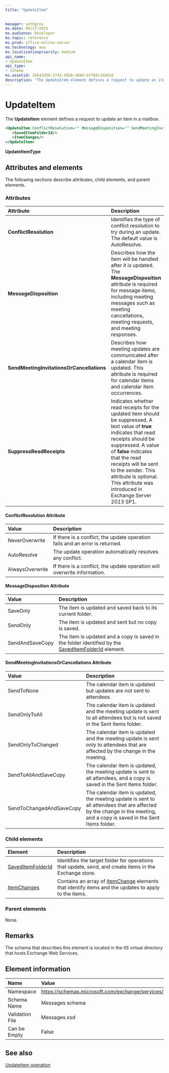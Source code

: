 ```yaml
---
title: "UpdateItem"
 
 
manager: sethgros
ms.date: 09/17/2015
ms.audience: Developer
ms.topic: reference
ms.prod: office-online-server
ms.technology: ews
ms.localizationpriority: medium
api_name:
- UpdateItem
api_type:
- schema
ms.assetid: 34643d58-2743-45b0-a08d-bff6dc1da61d
description: "The UpdateItem element defines a request to update an item in a mailbox."
---
```


# UpdateItem

The **UpdateItem** element defines a request to update an item in a mailbox. 
  
```XML
<UpdateItem ConflictResolution="" MessageDisposition="" SendMeetingInvitationsOrCancellations="" SuppressReadReceipts="">
   <SavedItemFolderId/>
   <ItemChanges/>
</UpdateItem>
```

 **UpdateItemType**
## Attributes and elements

The following sections describe attributes, child elements, and parent elements.
  
### Attributes

|**Attribute**|**Description**|
|:-----|:-----|
|**ConflictResolution** <br/> |Identifies the type of conflict resolution to try during an update. The default value is AutoResolve.  <br/> |
|**MessageDisposition** <br/> |Describes how the item will be handled after it is updated. The **MessageDisposition** attribute is required for message items, including meeting messages such as meeting cancellations, meeting requests, and meeting responses.  <br/> |
|**SendMeetingInvitationsOrCancellations** <br/> |Describes how meeting updates are communicated after a calendar item is updated. This attribute is required for calendar items and calendar item occurrences.  <br/> |
|**SuppressReadReceipts** <br/> |Indicates whether read receipts for the updated item should be suppressed. A text value of **true** indicates that read receipts should be suppressed. A value of **false** indicates that the read receipts will be sent to the sender. This attribute is optional.  <br/> This attribute was introduced in Exchange Server 2013 SP1.  <br/> |
   
#### ConflictResolution Attribute

|**Value**|**Description**|
|:-----|:-----|
|NeverOverwrite  <br/> |If there is a conflict, the update operation fails and an error is returned.  <br/> |
|AutoResolve  <br/> |The update operation automatically resolves any conflict.  <br/> |
|AlwaysOverwrite  <br/> |If there is a conflict, the update operation will overwrite information.  <br/> |
   
#### MessageDisposition Attribute

|**Value**|**Description**|
|:-----|:-----|
|SaveOnly  <br/> |The item is updated and saved back to its current folder.  <br/> |
|SendOnly  <br/> |The item is updated and sent but no copy is saved.  <br/> |
|SendAndSaveCopy  <br/> |The item is updated and a copy is saved in the folder identified by the [SavedItemFolderId](saveditemfolderid.md) element.  <br/> |
   
#### SendMeetingInvitationsOrCancellations Attribute

|**Value**|**Description**|
|:-----|:-----|
|SendToNone  <br/> |The calendar item is updated but updates are not sent to attendees.  <br/> |
|SendOnlyToAll  <br/> |The calendar item is updated and the meeting update is sent to all attendees but is not saved in the Sent Items folder.  <br/> |
|SendOnlyToChanged  <br/> |The calendar item is updated and the meeting update is sent only to attendees that are affected by the change in the meeting.  <br/> |
|SendToAllAndSaveCopy  <br/> |The calendar item is updated, the meeting update is sent to all attendees, and a copy is saved in the Sent Items folder.  <br/> |
|SendToChangedAndSaveCopy  <br/> |The calendar item is updated, the meeting update is sent to all attendees that are affected by the change in the meeting, and a copy is saved in the Sent Items folder.  <br/> |
   
### Child elements

|**Element**|**Description**|
|:-----|:-----|
|[SavedItemFolderId](saveditemfolderid.md) <br/> |Identifies the target folder for operations that update, send, and create items in the Exchange store.  <br/> |
|[ItemChanges](itemchanges.md) <br/> |Contains an array of [ItemChange](itemchange.md) elements that identify items and the updates to apply to the items.  <br/> |
   
### Parent elements

None.
  
## Remarks

The schema that describes this element is located in the IIS virtual directory that hosts Exchange Web Services.
  
## Element information

|**Name**|**Value**|
|:-----|:-----|
|Namespace  <br/> |https://schemas.microsoft.com/exchange/services/2006/messages  <br/> |
|Schema Name  <br/> |Messages schema  <br/> |
|Validation File  <br/> |Messages.xsd  <br/> |
|Can be Empty  <br/> |False  <br/> |
   
## See also

[UpdateItem operation](updateitem-operation.md)

